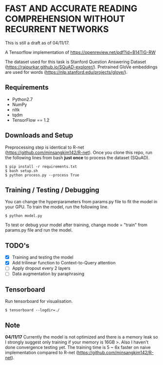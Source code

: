 # FAST AND ACCURATE READING COMPREHENSION WITHOUT RECURRENT NETWORKS
This is still a draft as of 04/11/17.

A Tensorflow implementation of https://openreview.net/pdf?id=B14TlG-RW

The dataset used for this task is Stanford Question Answering Dataset (https://rajpurkar.github.io/SQuAD-explorer/). Pretrained GloVe embeddings are used for words (https://nlp.stanford.edu/projects/glove/).

## Requirements
  * Python2.7
  * NumPy
  * nltk
  * tqdm
  * TensorFlow == 1.2

## Downloads and Setup
Preprocessing step is identical to R-net (https://github.com/minsangkim142/R-net). Once you clone this repo, run the following lines from bash **just once** to process the dataset (SQuAD).
```shell
$ pip install -r requirements.txt
$ bash setup.sh
$ python process.py --process True
```

## Training / Testing / Debugging
You can change the hyperparameters from params.py file to fit the model in your GPU. To train the model, run the following line.
```shell
$ python model.py
```
To test or debug your model after training, change mode = "train" from params.py file and run the model.

## TODO's
- [x] Training and testing the model
- [x] Add trilinear function to Context-to-Query attention
- [ ] Apply dropout every 2 layers
- [ ] Data augmentation by paraphrasing

## Tensorboard
Run tensorboard for visualisation.
```shell
$ tensorboard --logdir=./
```

## Note
**04/11/17**
Currently the model is not optimized and there is a memory leak so I strongly suggest only training if your memory is 16GB >. Also I haven't done convergence testing yet. The training time is 5 ~ 6x faster on naive implementation compared to R-net (https://github.com/minsangkim142/R-net).
